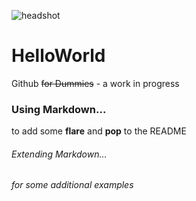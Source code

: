 ![headshot](https://raw.githubusercontent.com/dandinga/HelloWorld/blob/main/linkedin.jpg)

# HelloWorld
Github ~~for Dummies~~ - a work in progress  


### Using Markdown...
to add some **flare** and **pop** to the README  


###### Extending Markdown...
*for some additional examples*
